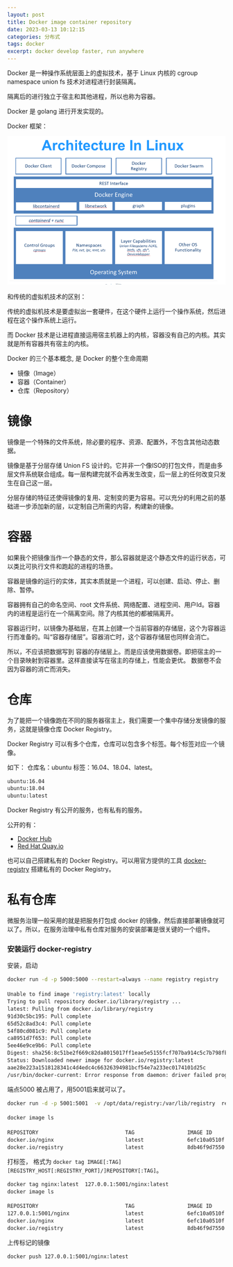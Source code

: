 ```yaml
---
layout: post
title: Docker image container repository 
date: 2023-03-13 10:12:15
categories: 分布式
tags: docker 
excerpt: docker develop faster, run anywhere
---
```


Docker 是一种操作系统层面上的虚拟技术，基于 Linux 内核的 cgroup namespace union fs 技术对进程进行封装隔离。 

隔离后的进行独立于宿主和其他进程，所以也称为容器。

Docker 是 golang 进行开发实现的。

Docker 框架：

![](/assets/docker/docker-2023-04-25-19-42-49.png)


和传统的虚拟机技术的区别：

传统的虚拟机技术是要虚拟出一套硬件，在这个硬件上运行一个操作系统，然后进程在这个操作系统上运行。

而 Docker 技术是让进程直接运用宿主机器上的内核，容器没有自己的内核。其实就是所有容器共有宿主的内核。 


Docker 的三个基本概念,  是 Docker 的整个生命周期

- 镜像（Image）
- 容器（Container）
- 仓库（Repository）


# 镜像

镜像是一个特殊的文件系统，除必要的程序、资源、配置外，不包含其他动态数据。

镜像是基于分层存储 Union FS 设计的。它并非一个像ISO的打包文件，而是由多层文件系统联合组成。每一层构建完就不会再发生改变，后一层上的任何改变只发生在自己这一层。

分层存储的特征还使得镜像的复用、定制变的更为容易。可以充分的利用之前的基础进一步添加新的层，以定制自己所需的内容，构建新的镜像。

# 容器

如果我个把镜像当作一个静态的文件，那么容器就是这个静态文件的运行状态，可以类比可执行文件和跑起的进程的场景。

容器是镜像的运行的实体，其实本质就是一个进程，可以创建、启动、停止、删除、暂停。

容器拥有自己的命名空间、root 文件系统、网络配置、进程空间、用户Id。容器内的进程是运行在一个隔离空间。除了内核其他的都被隔离开。 

容器运行时，以镜像为基础层，在其上创建一个当前容器的存储层，这个为容器运行而准备的。叫“容器存储层”。容器消亡时，这个容器存储层也同样会消亡。 

所以，不应该把数据写到 容器的存储层上。而是应该使用数据卷。即把宿主的一个目录映射到容器里。这样直接读写在宿主的存储上，性能会更优。 数据卷不会因为容器的消亡而消失。 

# 仓库

为了能把一个镜像跑在不同的服务器宿主上，我们需要一个集中存储分发镜像的服务，这就是镜像仓库 Docker Registry。

Docker Registry 可以有多个仓库，仓库可以包含多个标签。每个标签对应一个镜像。

如下： 仓库名：ubuntu 标签：16.04、18.04、latest。
```txt 
ubuntu:16.04
ubuntu:18.04
ubuntu:latest
```
Docker Registry 有公开的服务，也有私有的服务。 

公开的有： 
- [Docker Hub](https://hub.docker.com/)
- [Red Hat Quay.io](https://quay.io/repository/)


也可以自己搭建私有的 Docker Registry。可以用官方提供的工具 [docker-registry](https://docs.docker.com/registry/) 搭建私有的 Docker Registry。

# 私有仓库

微服务治理一般采用的就是把服务打包成 docker 的镜像，然后直接部署镜像就可以了。所以，在服务治理中私有仓库对服务的安装部署是很关键的一个组件。 

### 安装运行 docker-registry

安装，启动

```sh
docker run -d -p 5000:5000 --restart=always --name registry registry

Unable to find image 'registry:latest' locally
Trying to pull repository docker.io/library/registry ...
latest: Pulling from docker.io/library/registry
91d30c5bc195: Pull complete
65d52c8ad3c4: Pull complete
54f80cd081c9: Pull complete
ca8951d7f653: Pull complete
5ee46e9ce9b6: Pull complete
Digest: sha256:8c51be2f669c82da8015017ff1eae5e5155fcf707ba914c5c7b798fbeb03b50c
Status: Downloaded newer image for docker.io/registry:latest
aae28e223a1518128341c4d4edc4c66326394981bcf54e7a233ec0174101d25c
/usr/bin/docker-current: Error response from daemon: driver failed programming external connectivity on endpoint registry (4fb7ad57ddc83f7bc7aa14ae4de582819cf07d9394ac3d89290cb3d4a8a69ee2): Error starting userland proxy: listen tcp 0.0.0.0:5000: bind: address already in use.
```

端点5000 被占用了，用5001启来就可以了。

```sh 
docker run -d -p 5001:5001  -v /opt/data/registry:/var/lib/registry  registry

docker image ls

REPOSITORY                            TAG                 IMAGE ID            CREATED             SIZE
docker.io/nginx                       latest              6efc10a0510f        2 weeks ago         142 MB
docker.io/registry                    latest              8db46f9d7550        4 weeks ago         24.2 MB
```

打标签， 格式为 `docker tag IMAGE[:TAG] [REGISTRY_HOST[:REGISTRY_PORT]/]REPOSITORY[:TAG]`。

```sh
docker tag nginx:latest  127.0.0.1:5001/nginx:latest
docker image ls

REPOSITORY                            TAG                 IMAGE ID            CREATED             SIZE
127.0.0.1:5001/nginx                  latest              6efc10a0510f        2 weeks ago         142 MB
docker.io/nginx                       latest              6efc10a0510f        2 weeks ago         142 MB
docker.io/registry                    latest              8db46f9d7550        4 weeks ago         24.2 MB

```

上传标记的镜像

```sh
docker push 127.0.0.1:5001/nginx:latest


``` 



